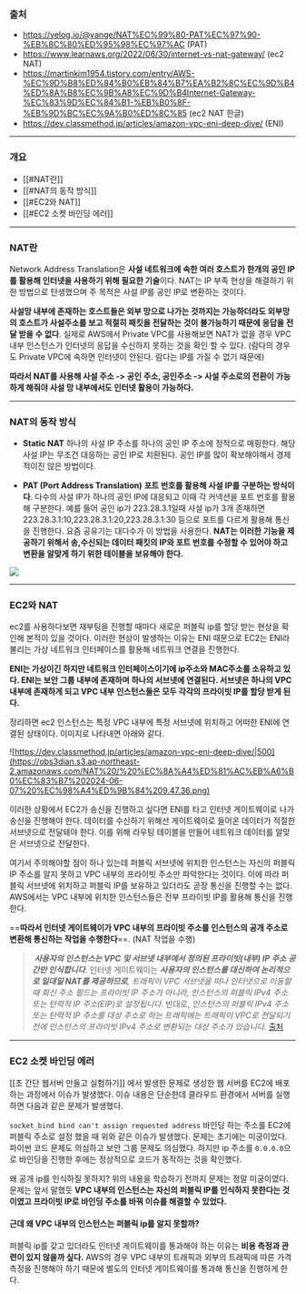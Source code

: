 ### 출처
* https://velog.io/@yange/NAT%EC%99%80-PAT%EC%97%90-%EB%8C%80%ED%95%98%EC%97%AC (PAT)
* https://www.learnaws.org/2022/06/30/internet-vs-nat-gateway/ (ec2 NAT)
* https://martinkim1954.tistory.com/entry/AWS-%EC%9D%B8%ED%84%B0%EB%84%B7%EA%B2%8C%EC%9D%B4%ED%8A%B8%EC%9B%A8%EC%9D%B4Internet-Gateway-%EC%83%9D%EC%84%B1-%EB%B0%8F-%EB%9D%BC%EC%9A%B0%ED%8C%85 (ec2 NAT 한글)
* https://dev.classmethod.jp/articles/amazon-vpc-eni-deep-dive/ (ENI)
___
### 개요
* [[#NAT란]]
* [[#NAT의 동작 방식]]
* [[#EC2와 NAT]]
* [[#EC2 소켓 바인딩 에러]]
___
### NAT란

Network Address Translation은 **사설 네트워크에 속한 여러 호스트가 한개의 공인 IP를 활용해 인터넷을 사용하기 위해 필요한 기술**이다. <span class="red red-bg">NAT는 IP 부족 현상을 해결하기 위한 방법으로 탄생했으며 주 목적은 사설 IP를 공인 IP로 변환하는 것이다.</span>

**사설망 내부에 존재하는 호스트들은 외부 망으로 나가는 것까지는 가능하더라도 외부망의 호스트가 사설주소를 보고 적절히 패킷을 전달하는 것이 불가능하기 때문에 응답을 전달 받을 수 없다**. 실제로 AWS에서 Private VPC를 사용해보면 NAT가 없을 경우 VPC 내부 인스턴스가 인터넷의 응답을 수신하지 못하는 것을 확인 할 수 있다. (람다의 경우도 Private VPC에 속하면 인터넷이 안된다. 람다는 IP를 가질 수 없기 때문에)

**따라서 NAT를 사용해 사설 주소 -> 공인 주소,  공인주소 -> 사설 주소로의 전환이 가능하게 해줘야 사설 망 내부에서도 인터넷 활용이 가능하다.**
___
### NAT의 동작 방식

* **Static NAT**
	하나의 사설 IP 주소를 하나의 공인 IP 주소에 정적으로 매핑한다. 해당 사설 IP는 무조건 대응하는 공인 IP로 치환된다. 공인 IP를 많이 확보해야해서 경제적이진 않은 방법이다.

*  **PAT (Port Address Translation)**
	**포트 번호를 활용해 사설 IP를 구분하는 방식이다**. 다수의 사설 IP가 하나의 공인 IP에 대응되고 이때 각 커넥션을 포트 번호를 활용해 구분한다. 예를 들어 공인 ip가 223.28.3.1일때 사설 ip가 3개 존재하면 223.28.3.1:10,223.28.3.1:20,223.28.3.1:30 등으로 포트를 다르게 활용해 통신을 진행한다.
	요즘 공유기는 대다수가 이 방법을 사용한다.
	**NAT는 이러한 기능을 제공하기 위해서 송,수신되는 데이터 패킷의 IP와 포트 번호를 수정할 수 있어야 하고 변환을 알맞게 하기 위한 테이블을 보유해야 한다.**

![](https://obs3dian.s3.ap-northeast-2.amazonaws.com/NAT%20/%20Pasted%20image%2020231222172040.png)

____
### EC2와 NAT

ec2를 사용하다보면 재부팅을 진행할 때마다 새로운 퍼블릭 ip를 할당 받는 현상을 확인해 본적이 있을 것이다. 이러한 현상이 발생하는 이유는 ENI 때문으로 EC2는 ENI라 불리는 가상 네트워크 인터페이스를 활용해 네트워크 연결을 진행한다. 

**ENI는 가상이긴 하지만 네트워크 인터페이스이기에 ip주소와 MAC주소를 소유하고 있다. ENI는 보안 그룹 내부에 존재하며 하나의 서브넷에 연결된다. 서브넷은 하나의 VPC 내부에 존재하게 되고 VPC 내부 인스턴스들은 모두 각각의 프라이빗 IP를 할당 받게 된다.** 

정리하면 ec2 인스턴스는 특정 VPC 내부에 특정 서브넷에 위치하고 어떠한 ENI에 연결된 상태이다. 이미지로 나타내면 아래와 같다.

![https://dev.classmethod.jp/articles/amazon-vpc-eni-deep-dive/|500](https://obs3dian.s3.ap-northeast-2.amazonaws.com/NAT%20/%20%EC%8A%A4%ED%81%AC%EB%A6%B0%EC%83%B7%202024-06-07%20%EC%98%A4%ED%9B%84%209.47.36.png)


이러한 상황에서 EC2가 송신을 진행하고 싶다면 ENI를 타고 인터넷 게이트웨이로 나가 송신을 진행해야 한다. 데이터를 수신하기 위해선 게이트웨이로 들어온 데이터가 적절한 서브넷으로 전달돼야 한다. 이를 위해 라우팅 테이블을 만들어 네트워크 데이터를 알맞은 서브넷으로 전달한다. 

여기서 주의해야할 점이 하나 있는데 <span class="red red-bg">퍼블릭 서브넷에 위치한 인스턴스는 자신의 퍼블릭 IP 주소를 알지 못하고 VPC 내부의 프라이빗 주소만 파악한다는 것이다. 이에 따라 퍼블릭 서브넷에 위치하고 퍼블릭 IP를 보유하고 있더라도 곧장 통신을 진행할 수는 없다.</span> AWS에서는 VPC 내부에 위치한 인스턴스들은 전부 프라이빗  IP를 활용해 통신을 진행한다.

==**따라서 인터넷 게이트웨이가 VPC 내부의 프라이빗 주소를 인스턴스의 공개 주소로 변환해 통신하는 작업을 수행한다**==. (NAT 작업을 수행)

>  _**사용자의 인스턴스는 VPC 및 서브넷 내부에서 정의된 프라이빗(내부) IP 주소 공간만 인식합니다**_. 인터넷 게이트웨이는 _**사용자의 인스턴스를 대신하여 논리적으로 일대일 NAT를 제공하므로**, 트래픽이 VPC 서브넷을 떠나 인터넷으로 이동할 때 회신 주소 필드는 프라이빗 IP 주소가 아니라, 인스턴스의 퍼블릭 IPv4 주소 또는 탄력적 IP 주소(EIP)로 설정됩니다_. 반대로, _인스턴스의 퍼블릭 IPv4 주소 또는 탄력적 IP 주소를 대상 주소로 하는 트래픽에는 트래픽이 VPC로 전달되기 전에 인스턴스의 프라이빗 IPv4 주소로 변환되는 대상 주소가 있습니다._ [출처](https://docs.aws.amazon.com/ko_kr/vpc/latest/userguide/VPC_Internet_Gateway.html)

____
### EC2 소켓 바인딩 에러

[[초 간단 웹서버 만들고 실험하기]] 에서 발생한 문제로 생성한 웹 서버를 EC2에 배포하는 과정에서 이슈가 발생했다. 이슈 내용은 단순한데 클라우드 환경에서 서버를 실행하면 다음과 같은 문제가 발생했다.

`socket_bind bind can't assign requested address` 바인딩 하는 주소를 EC2에 퍼블릭 주소로 설정 했을 때 위와 같은 이슈가 발생했다. 문제는 초기에는 미궁이었다. 파이썬 코드 문제도 의심하고 보안 그룹 문제도 의심했다. 하지만 ip 주소를 `0.0.0.0`으로 바인딩을 진행한 후에는 정상적으로 코드가 동작하는 것을 확인했다.

왜 공개 ip를 인식하질 못하지? 위의 내용을 학습하기 전까지 문제는 정말 미궁이였다. 문제는 앞서 말했듯 **VPC 내부의 인스턴스는 자신의 퍼블릭 IP를 인식하지 못한다는 것이였고 프라이빗 IP로 바인딩 주소를 바꿔 이슈를 해결할 수 있었다.**

#### 근데 왜 VPC 내부의 인스턴스는 퍼블릭 ip를 알지 못할까?
퍼블릭 ip를 갖고 있더라도 인터넷 게이트웨이를 통과해야 하는 이유는 **비용 측정과 관련이 있지 않을까 싶다.** AWS의 경우 VPC 내부의 트래픽과 외부의 트래픽에 따른 가격 측정을 진행해야 하기 때문에 별도의 인터넷 게이트웨이를 통과해 통신을 진행하게 한다.
